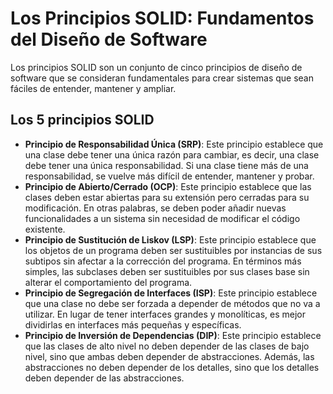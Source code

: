 # Los Principios SOLID: Fundamentos del Diseño de Software

Los principios SOLID son un conjunto de cinco principios de diseño de software que se consideran fundamentales para crear sistemas que sean fáciles de entender, mantener y ampliar. 

## Los 5 principios SOLID

- **Principio de Responsabilidad Única (SRP)**: Este principio establece que una clase debe tener una única razón para cambiar, es decir, una clase debe tener una única responsabilidad. Si una clase tiene más de una responsabilidad, se vuelve más difícil de entender, mantener y probar.
- **Principio de Abierto/Cerrado (OCP)**: Este principio establece que las clases deben estar abiertas para su extensión pero cerradas para su modificación. En otras palabras, se deben poder añadir nuevas funcionalidades a un sistema sin necesidad de modificar el código existente.
- **Principio de Sustitución de Liskov (LSP)**: Este principio establece que los objetos de un programa deben ser sustituibles por instancias de sus subtipos sin afectar a la corrección del programa. En términos más simples, las subclases deben ser sustituibles por sus clases base sin alterar el comportamiento del programa.
- **Principio de Segregación de Interfaces (ISP)**: Este principio establece que una clase no debe ser forzada a depender de métodos que no va a utilizar. En lugar de tener interfaces grandes y monolíticas, es mejor dividirlas en interfaces más pequeñas y específicas.
- **Principio de Inversión de Dependencias (DIP)**: Este principio establece que las clases de alto nivel no deben depender de las clases de bajo nivel, sino que ambas deben depender de abstracciones. Además, las abstracciones no deben depender de los detalles, sino que los detalles deben depender de las abstracciones.
